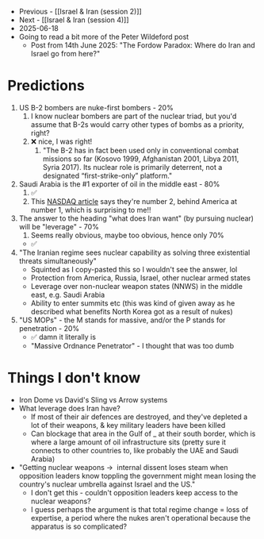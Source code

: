 - Previous - [[Israel & Iran (session 2)]]
- Next - [[Israel & Iran (session 4)]]
- 2025-06-18
- Going to read a bit more of the Peter Wildeford post
	- Post from 14th June 2025: "The Fordow Paradox: Where do Iran and Israel go from here?"
# Predictions
1. US B-2 bombers are nuke-first bombers - 20%
	1. I know nuclear bombers are part of the nuclear triad, but you'd assume that B-2s would carry other types of bombs as a priority, right?
	2. ❌ nice, I was right!
		1. "The B-2 has in fact been used only in conventional combat missions so far (Kosovo 1999, Afghanistan 2001, Libya 2011, Syria 2017). Its nuclear role is primarily deterrent, not a designated “first-strike-only” platform."
2. Saudi Arabia is the #1 exporter of oil in the middle east - 80%
	1. ✅
	2. This [NASDAQ article](https://www.nasdaq.com/articles/10-top-oil-producing-countries-updated-2024) says they're number 2, behind America at number 1, which is surprising to me!!
3. The answer to the heading "what does Iran want" (by pursuing nuclear) will be "leverage" - 70%
	1. Seems really obvious, maybe too obvious, hence only 70%
	- ✅
4. "The Iranian regime sees nuclear capability as solving three existential threats simultaneously"
	- Squinted as I copy-pasted this so I wouldn't see the answer, lol
	- Protection from America, Russia, Israel, other nuclear armed states
	- Leverage over non-nuclear weapon states (NNWS) in the middle east, e.g. Saudi Arabia
	- Ability to enter summits etc (this was kind of given away as he described what benefits North Korea got as a result of nukes)
5. "US MOPs" - the M stands for massive, and/or the P stands for penetration - 20% 
	- ✅ damn it literally is
	- "Massive Ordnance Penetrator" - I thought that was too dumb

# Things I don't know
- Iron Dome vs David's Sling vs Arrow systems
- What leverage does Iran have?
	- If most of their air defences are destroyed, and they've depleted a lot of their weapons, & key military leaders have been killed
	- Can blockage that area in the Gulf of _ at their south border, which is where a large amount of oil infrastructure sits (pretty sure it connects to other countries to, like probably the UAE and Saudi Arabia)
- "Getting nuclear weapons →  internal dissent loses steam when opposition leaders know toppling the government might mean losing the country's nuclear umbrella against Israel and the US."
	- I don't get this - couldn't opposition leaders keep access to the nuclear weapons?
	- I guess perhaps the argument is that total regime change = loss of expertise, a period where the nukes aren't operational because the apparatus is so complicated?